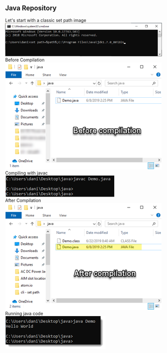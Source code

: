 ## Java Repository
Let's start with a classic set path image<br />
<img src="images/java-set-path.png" alt="" width="709px"><br />
Before Compilation<br />
<img src="images/compilation-01-before.png" alt="" width=""><br />
Compiling with javac<br />
<img src="images/compiling_with_javac.png" alt="" width="351px"><br />
After Compilation<br />
<img src="images/compilation-02-after.png" alt="" width=""><br />
Running java code<br />
<img src="images/running_with_java.png" alt="" width=""><br />



